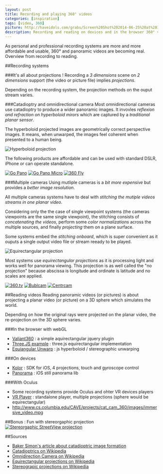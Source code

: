 ```yaml
---
layout: post
title: Recording and playing 360° videos
categories: [inspiration]
tags: [video, 360]
picture: http://haveidols.com/grabs/Screen%20Shot%202014-06-25%20at%2018.01.50.png
description: Recording and reading on devices and in the browser 360° videos 
---
```


As personal and professional recording systems are more and more affordable and usable, 360° and panoramic videos are becoming real.
Overview from recording to reading.

##Recording systems

###It's all about projections !
Recording a _3 dimensions_ scene on _2 dimensions_ support (the video or picture file) implies _projections_.

Depending on the recording system, the projection methods on the ouput stream varies.

###Catadioptry and omnidirectional camera
Most omnidirectional cameras use catadioptry to produce a wider panoramic images. 
It invovles _reflexion and refraction on hyperboloid mirors_ which are captured by a _traditional planar sensor_.

The hyperboloid projected images are geometrically correct perspective images. It means, when unwarped, the images feel coherent when presented to a human being.

![Hyperboloid projection](http://haveidols.com/grabs/Screen%20Shot%202014-06-26%20at%2010.49.04.png)

The following products are affordable and can be used with standard DSLR, iPhone or can operate standalone.

[![Go Pano](http://haveidols.com/grabs/Screen%20Shot%202014-06-26%20at%2010.07.57.png)](http://www.gopano.com/products)
[![Go Pano Micro](http://haveidols.com/grabs/Screen%20Shot%202014-06-26%20at%2010.06.16.png)](http://www.gopano.com/products)
[![360 Fly](http://haveidols.com/grabs/Screen%20Shot%202014-06-26%20at%2010.15.41.png)](http://www.360fly.com)

###Multiple cameras
Using mutliple cameras is a _bit more expensive_ but provides a _better image resolution_.

All multiple cameras systems have to deal with _stitching the mutiple videos streams in one planar video_.

Considering only the the case of single viewpoint systems (the cameras viewpoints are the same single viewpoint), the stitching consists of _concatenating the videos_, perform some _color normalizations_ across the multiple sources, and finally _projecting_ them on a plane surface.

Some systems embed the _stitching onboard_, which is super convenient as it ouputs a single output video file or stream reeady to be played.

![Equirectangular projection](http://haveidols.com/grabs/Screen%20Shot%202014-06-26%20at%2010.52.16.png)

Most systems use _equirectangular projections_ as it is processing light and works well for panorama viewing.
This projection is as well called the "no projection" because abscissa is longitude and ordinate is latitude and no scales are applied.

[![360.tv](http://haveidols.com/grabs/Screen%20Shot%202014-06-26%20at%2011.46.38.png)](http://360.tv)
[![Bublcam](http://haveidols.com/grabs/Screen%20Shot%202014-06-26%20at%2011.49.37.png)](http://www.bublcam.com)
[![Centrcam](http://haveidols.com/grabs/Screen%20Shot%202014-06-26%20at%2011.53.50.png)](http://www.centrcam.com)

##Reading videos
Reading panoramic videos (or pictures) is about projecting a planar video (or picture) on a 3D sphere which simulates the world.

Depending on how the original rays were projected on the planar video, the re-projection on the 3D sphere varies.

###In the browser with webGL
- [Valiant360](http://flimshaw.github.io/Valiant360) : a simple aquirectangular jquery plugin
- [Three.JS example](http://mrdoob.github.io/three.js/examples/webgl_panorama_equirectangular.html) : three.js equirectangular implementation
- [Equiangular Unwarp](https://github.com/gwbond/equiangular-unwarp) : js hyperboloid / stereographic unwarping

###On devices
- [Kolor](http://www.kolor.com/360-video/kolor-eyes-ios-sdk-360-video-player.html) : SDK for iOS, 4 projections, touch and gyroscope control
- [Panorama](https://github.com/robbykraft/Panorama) : iOS still panorama lib

###With Oculus
- Some recording systems provide Oculus and ohter VR devices players
- [VR Player](http://vrplayer.codeplex.com) : standalone player, multiple projections (sphere would be equirectangular)
- http://www.cs.columbia.edu/CAVE/projects/cat_cam_360/images/immersive_video.mpg

##Bonus : Fun with stereorgaphic projection
[![Stereorgaphic StreetView projection](http://haveidols.com/grabs/Screen%20Shot%202014-06-26%20at%2012.38.52.png)](http://notlion.github.io/streetview-stereographic)

##Sources
- [Baker Simon's article about catadioptric image formation](http://www.ri.cmu.edu/pub_files/pub2/baker_simon_1998_3/baker_simon_1998_3.pdf)
- [Catadioptrics on Wikipedia](http://en.wikipedia.org/wiki/Catadioptrics)
- [Omnidirection Camera on Wikipedia](http://en.wikipedia.org/wiki/Omnidirectional_camera)
- [Equirectangular projections on Wikipedia](http://en.wikipedia.org/wiki/Equirectangular_projection)
- [Stereograpic projections on Wikipedia](http://en.wikipedia.org/wiki/Stereographic_projection)